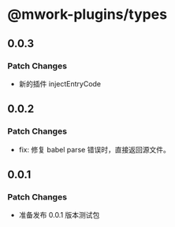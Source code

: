 # @mwork-plugins/types

## 0.0.3

### Patch Changes

- 新的插件 injectEntryCode

## 0.0.2

### Patch Changes

- fix: 修复 babel parse 错误时，直接返回源文件。

## 0.0.1

### Patch Changes

- 准备发布 0.0.1 版本测试包
